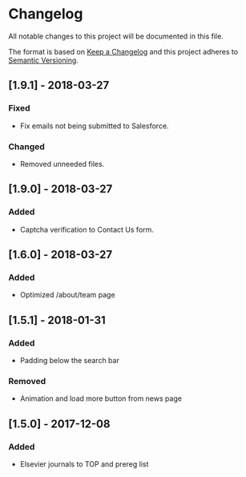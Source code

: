 # Changelog
All notable changes to this project will be documented in this file.

The format is based on [Keep a Changelog](http://keepachangelog.com/en/1.0.0/)
and this project adheres to [Semantic Versioning](http://semver.org/spec/v2.0.0.html).

## [1.9.1] - 2018-03-27
### Fixed
- Fix emails not being submitted to Salesforce.

### Changed
- Removed unneeded files.

## [1.9.0] - 2018-03-27
### Added
- Captcha verification to Contact Us form.

## [1.6.0] - 2018-03-27
### Added
- Optimized /about/team page

## [1.5.1] - 2018-01-31
### Added
- Padding below the search bar

### Removed
- Animation and load more button from news page

## [1.5.0] - 2017-12-08
### Added
- Elsevier journals to TOP and prereg list 
